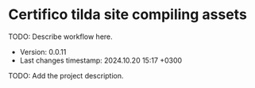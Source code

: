 <!--
@since 2024.10.06, 22:56
@changed 2024.10.06, 22:56
-->

# Certifico tilda site compiling assets

TODO: Describe workflow here.

- Version: 0.0.11
- Last changes timestamp: 2024.10.20 15:17 +0300

TODO: Add the project description.
